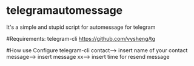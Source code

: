 # telegramautomessage
It's a simple and stupid script for automessage for telegram

#Requirements:
telegram-cli https://github.com/vysheng/tg

#How use
Configure telegram-cli
contact--> insert name of your contact
message--> insert message
xx--> insert time for resend message

